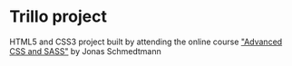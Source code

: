 # Trillo project

HTML5 and CSS3 project built by attending the online course ["Advanced CSS and SASS"](https://www.udemy.com/course/advanced-css-and-sass/) by Jonas Schmedtmann